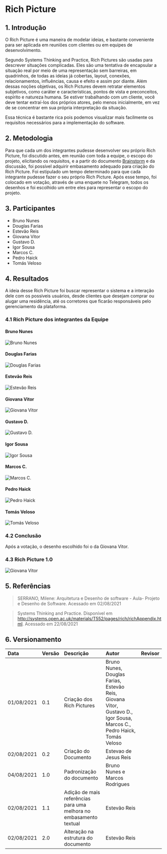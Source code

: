 # Rich Picture
## 1. Introdução
O Rich Picture é uma maneira de modelar ideias, e bastante conveniente para ser aplicada em reuniões com clientes ou em equipes de desenvolvimento.
 
Segundo Systems Thinking and Practice, Rich Pictures são usadas para descrever situações complicadas. Eles são uma tentativa de encapsular a situação real por meio de uma representação sem barreiras, em quadrinhos, de todas as ideias já cobertas, layout, conexões, relacionamentos, influências, causa e efeito e assim por diante. Além dessas noções objetivas, os Rich Pictures devem retratar elementos subjetivos, como caráter e características, pontos de vista e preconceitos, espírito e natureza humana. Se estiver trabalhando com um cliente, você deve tentar extraí-los dos próprios atores, pelo menos inicialmente, em vez de se concentrar em sua própria interpretação da situação.
 
Essa técnica é bastante rica pois podemos visualizar mais facilmente os requisitos necessários para a implementação do software.
 
## 2. Metodologia
Para que cada um dos integrantes pudesse desenvolver seu próprio Rich Picture, foi discutido antes, em reunião com toda a equipe, o escopo do projeto, elicitando os requisitos, e a partir do documento [Brainstorm](./brainstorm.md) e da discussão, foi possível adquirir embasamento adequado para criação do Rich Picture. Foi estipulado um tempo determinado para que cada integrante pudesse fazer o seu próprio Rich Picture. Após esse tempo, foi colocado em votação, através de uma enquete no Telegram, todos os desenhos e foi escolhido um entre eles para representar o escopo do projeto.
 
## 3. Participantes
- Bruno Nunes
- Douglas Farias
- Estevão Reis
- Giovana Vitor
- Gustavo D.
- Igor Sousa
- Marcos C.
- Pedro Haick
- Tomás Veloso
## 4. Resultados
A ideia desse Rich Picture foi buscar representar o sistema e a interação dele com os possíveis usuários, desde clientes que desejam comprar ou alugar uma residência, até os corretores que ficarão responsáveis pelo gerenciamento da plataforma.
 
### 4.1 Rich Picture dos integrantes da Equipe
#### Bruno Nunes
![Bruno Nunes](./RichPicture/rich-picture-bruno.jpeg)
#### Douglas Farias
![Douglas Farias](./RichPicture/rich-picture-douglas.jpeg)
#### Estevão Reis
![Estevão Reis](./RichPicture/rich-picture-estevao.png)
#### Giovana Vitor
![Giovana Vitor](./RichPicture/rich-picture-giovana.png)
#### Gustavo D.
![Gustavo D.](./RichPicture/rich-picture-gustavo.jpg)
#### Igor Sousa
![Igor Sousa](./RichPicture/rich-picture-igor.png)
#### Marcos C.
![Marcos C.](./RichPicture/rich-picture-marcos.jpg)
#### Pedro Haick
![Pedro Haick](./RichPicture/rich-picture-pedro.png)
#### Tomás Veloso
![Tomás Veloso](./RichPicture/rich-picture-tomas.jpg)
 
### 4.2 Conclusão
Após a votação, o desenho escolhido foi o da Giovana Vitor.
 
### 4.3 Rich Picture 1.0
![Giovana Vitor](./RichPicture/rich-picture-giovana.png)
 
## 5. Referências
 
> SERRANO, Milene: Arquitetura e Desenho de software - Aula- Projeto e Desenho de Software. Acessado em 02/08/2021
 
> Systems Thinking and Practice. Disponível em http://systems.open.ac.uk/materials/T552/pages/rich/richAppendix.html. Acessado em 22/08/2021
 
## 6. Versionamento
 
| Data  | Versão | Descrição  | Autor  |Revisor |
| :---- | :----- | :--------- | :----- |:-------|
| 01/08/2021 | 0.1    | Criação dos Rich Pictures | Bruno Nunes, Douglas Farias, Estevão Reis, Giovana Vitor, Gustavo D., Igor Sousa, Marcos C., Pedro Haick, Tomás Veloso| |
| 02/08/2021 | 0.2    | Criação do Documento | Estevao de Jesus Reis| |
| 04/08/2021 | 1.0    | Padronização do documento       | Bruno Nunes e Marcos Rodrigues    | |
| 02/08/2021 | 1.1    | Adição de mais referências para uma melhora no embasamento textual| Estevão Reis| |
| 02/08/2021 | 2.0    | Alteração na estrutura do documento| Estevão Reis| |
